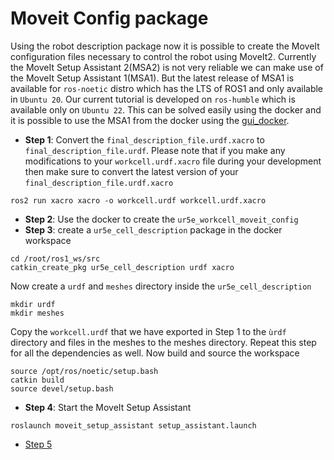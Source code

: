 
# Moveit Config package
Using the robot description package now it is possible to create the MoveIt configuration files necessary to control the robot using MoveIt2. Currently the MoveIt Setup Assistant 2(MSA2) is not very reliable we can make use of the MoveIt Setup Assistant 1(MSA1). But the latest release of MSA1 is available for `ros-noetic` distro which has the LTS of ROS1 and only available in `Ubuntu 20`. Our current tutorial is developed on `ros-humble` which is available only on `Ubuntu 22`. This can be solved easily using the docker and it is possible to use the MSA1 from the docker using the [gui_docker](docker-gui.md). 

- **Step 1**: Convert the `final_description_file.urdf.xacro` to  `final_description_file.urdf`. Please note that if you make any modifications to your `workcell.urdf.xacro` file during your development then make sure to convert the latest version of your `final_description_file.urdf.xacro`
```
ros2 run xacro xacro -o workcell.urdf workcell.urdf.xacro 
``` 
- **Step 2**: Use the docker to create the `ur5e_workcell_moveit_config`
- **Step 3**: create a `ur5e_cell_description` package in the docker workspace
```
cd /root/ros1_ws/src
catkin_create_pkg ur5e_cell_description urdf xacro  
```
Now create a `urdf` and `meshes` directory inside the `ur5e_cell_description`
```
mkdir urdf
mkdir meshes
```
Copy the `workcell.urdf` that we have exported in Step 1 to the `ùrdf` directory and files in the meshes to the meshes directory. Repeat this step for all the dependencies as well.
Now build and source the workspace
````
source /opt/ros/noetic/setup.bash 
catkin build
source devel/setup.bash 
````
- **Step 4**: Start the MoveIt Setup Assistant
```
roslaunch moveit_setup_assistant setup_assistant.launch
```
- [Step 5](https://industrial-training-master.readthedocs.io/en/foxy/_source/session3/ros2/3-Build-a-MoveIt-Package.html)
